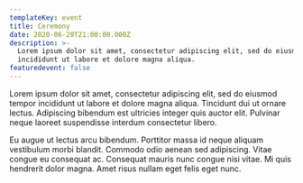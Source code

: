 ```yaml
---
templateKey: event
title: Ceremony
date: 2020-06-20T21:00:00.000Z
description: >-
  Lorem ipsum dolor sit amet, consectetur adipiscing elit, sed do eiusmod tempor
  incididunt ut labore et dolore magna aliqua.
featuredevent: false
---
```

Lorem ipsum dolor sit amet, consectetur adipiscing elit, sed do eiusmod tempor incididunt ut labore et dolore magna aliqua. Tincidunt dui ut ornare lectus. Adipiscing bibendum est ultricies integer quis auctor elit. Pulvinar neque laoreet suspendisse interdum consectetur libero. 

Eu augue ut lectus arcu bibendum. Porttitor massa id neque aliquam vestibulum morbi blandit. Commodo odio aenean sed adipiscing. Vitae congue eu consequat ac. Consequat mauris nunc congue nisi vitae. Mi quis hendrerit dolor magna. Amet risus nullam eget felis eget nunc.
